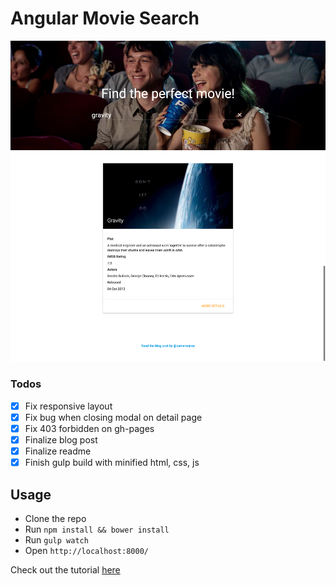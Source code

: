 # Angular Movie Search

![](/app/images/readme_image.png)

### Todos

- [x] Fix responsive layout
- [x] Fix bug when closing modal on detail page
- [x] Fix 403 forbidden on gh-pages
- [x] Finalize blog post
- [x] Finalize readme
- [x] Finish gulp build with minified html, css, js

## Usage

- Clone the repo
- Run `npm install && bower install`
- Run `gulp watch`
- Open `http://localhost:8000/`

Check out the tutorial [here](http://cameronjroe.com/code/angular-movie-search)